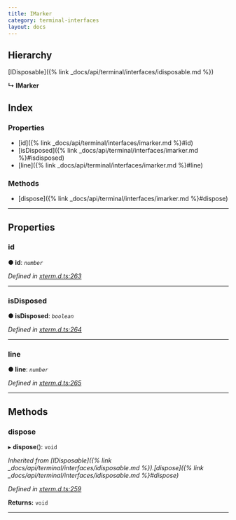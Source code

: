 ```yaml
---
title: IMarker
category: terminal-interfaces
layout: docs
---
```


## Hierarchy

 [IDisposable]({% link _docs/api/terminal/interfaces/idisposable.md %})

**↳ IMarker**

## Index

### Properties

* [id]({% link _docs/api/terminal/interfaces/imarker.md %}#id)
* [isDisposed]({% link _docs/api/terminal/interfaces/imarker.md %}#isdisposed)
* [line]({% link _docs/api/terminal/interfaces/imarker.md %}#line)

### Methods

* [dispose]({% link _docs/api/terminal/interfaces/imarker.md %}#dispose)

---

## Properties

<a id="id"></a>

###  id

**● id**: *`number`*

*Defined in [xterm.d.ts:263](https://github.com/xtermjs/xterm.js/blob/master/typings/xterm.d.ts#L263)*

___
<a id="isdisposed"></a>

###  isDisposed

**● isDisposed**: *`boolean`*

*Defined in [xterm.d.ts:264](https://github.com/xtermjs/xterm.js/blob/master/typings/xterm.d.ts#L264)*

___
<a id="line"></a>

###  line

**● line**: *`number`*

*Defined in [xterm.d.ts:265](https://github.com/xtermjs/xterm.js/blob/master/typings/xterm.d.ts#L265)*

___

## Methods

<a id="dispose"></a>

###  dispose

▸ **dispose**(): `void`

*Inherited from [IDisposable]({% link _docs/api/terminal/interfaces/idisposable.md %}).[dispose]({% link _docs/api/terminal/interfaces/idisposable.md %}#dispose)*

*Defined in [xterm.d.ts:259](https://github.com/xtermjs/xterm.js/blob/master/typings/xterm.d.ts#L259)*

**Returns:** `void`

___

